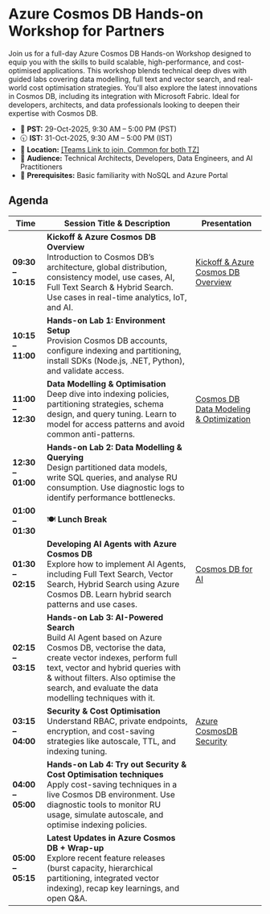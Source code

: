 # Azure Cosmos DB Hands-on Workshop for Partners

Join us for a full-day Azure Cosmos DB Hands-on Workshop designed to equip you with the skills to build scalable, high-performance, and cost-optimised applications. This workshop blends technical deep dives with guided labs covering data modelling, full text and vector search, and real-world cost optimisation strategies. You'll also explore the latest innovations in Cosmos DB, including its integration with Microsoft Fabric. Ideal for developers, architects, and data professionals looking to deepen their expertise with Cosmos DB.

- 📅 **PST:** 29-Oct-2025, 9:30 AM – 5:00 PM (PST)
- 🕤 **IST:** 31-Oct-2025, 9:30 AM – 5:00 PM (IST)
- 📍 **Location:** [[Teams Link to join, Common for both TZ]](https://aka.ms/cdbtrainingjoininfo)
- 🎯 **Audience:** Technical Architects, Developers, Data Engineers, and AI Practitioners
- 🧠 **Prerequisites:** Basic familiarity with NoSQL and Azure Portal

## Agenda

| Time           | Session Title & Description | Presentation
|----------------|----------------------------|--------------|
| **09:30 – 10:15** | **Kickoff & Azure Cosmos DB Overview**<br>Introduction to Cosmos DB’s architecture, global distribution, consistency model, use cases, AI, Full Text Search & Hybrid Search. Use cases in real-time analytics, IoT, and AI. |[Kickoff & Azure Cosmos DB Overview](Presentations/CosmosDBForAI.pptx)|
| **10:15 – 11:00** | **Hands-on Lab 1: Environment Setup**<br>Provision Cosmos DB accounts, configure indexing and partitioning, install SDKs (Node.js, .NET, Python), and validate access. |
| **11:00 – 12:30** | **Data Modelling & Optimisation**<br>Deep dive into indexing policies, partitioning strategies, schema design, and query tuning. Learn to model for access patterns and avoid common anti-patterns. |[Cosmos DB Data Modeling & Optimization](Presentations/Cosmos%20DB%20Data%20Modeling%20&%20Optimization.pptx)|
| **12:30 – 01:00** | **Hands-on Lab 2: Data Modelling & Querying**<br>Design partitioned data models, write SQL queries, and analyse RU consumption. Use diagnostic logs to identify performance bottlenecks. |
| **01:00 – 01:30** | 🍽️ **Lunch Break** |
| **01:30 – 02:15** | **Developing AI Agents with Azure Cosmos DB**<br>Explore how to implement AI Agents, including Full Text Search, Vector Search, Hybrid Search using Azure Cosmos DB. Learn hybrid search patterns and use cases. |[Cosmos DB for AI](Presentations/CosmosDBForAI.pptx)|
| **02:15 – 03:15** | **Hands-on Lab 3: AI-Powered Search**<br>Build AI Agent based on Azure Cosmos DB, vectorise the data, create vector indexes, perform full text, vector and hybrid queries with & without filters. Also optimise the search, and evaluate the data modelling techniques with it. |
| **03:15 – 04:00** | **Security & Cost Optimisation**<br>Understand RBAC, private endpoints, encryption, and cost-saving strategies like autoscale, TTL, and indexing tuning. |[Azure CosmosDB Security](Presentations/Azure%20CosmosDB%20Security.pptx)|
| **04:00 – 05:00** | **Hands-on Lab 4: Try out Security & Cost Optimisation techniques**<br>Apply cost-saving techniques in a live Cosmos DB environment. Use diagnostic tools to monitor RU usage, simulate autoscale, and optimise indexing policies. |
| **05:00 – 05:15** | **Latest Updates in Azure Cosmos DB + Wrap-up**<br>Explore recent feature releases (burst capacity, hierarchical partitioning, integrated vector indexing), recap key learnings, and open Q&A. |
